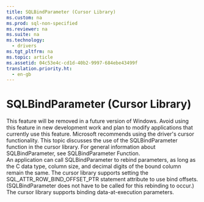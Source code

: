 ```yaml
---
title: SQLBindParameter (Cursor Library)
ms.custom: na
ms.prod: sql-non-specified
ms.reviewer: na
ms.suite: na
ms.technology: 
  - drivers
ms.tgt_pltfrm: na
ms.topic: article
ms.assetid: 04c53e4c-cd1d-40b2-9997-684ebe43499f
translation.priority.ht: 
  - en-gb
---
```

# SQLBindParameter (Cursor Library)
<?xml version="1.0" encoding="utf-8"?>
<developerReferenceWithoutSyntaxDocument xmlns="http://ddue.schemas.microsoft.com/authoring/2003/5" xmlns:xlink="http://www.w3.org/1999/xlink" xmlns:xsi="http://www.w3.org/2001/XMLSchema-instance" xsi:schemaLocation="http://ddue.schemas.microsoft.com/authoring/2003/5 http://dduestorage.blob.core.windows.net/ddueschema/developer.xsd">
  <introduction>
    <alert class="important">
      <para>This feature will be removed in a future version of Windows. Avoid using this feature in new development work and plan to modify applications that currently use this feature. Microsoft recommends using the driver's cursor functionality.</para>
    </alert>
    <para>This topic discusses the use of the <legacyBold>SQLBindParameter</legacyBold> function in the cursor library. For general information about <legacyBold>SQLBindParameter</legacyBold>, see <legacyLink xlink:href="38349d4b-be03-46f9-9d6a-e50dd144e225">SQLBindParameter Function</legacyLink>.</para>
  </introduction>
  <section>
    <content>
      <para>An application can call <legacyBold>SQLBindParameter</legacyBold> to rebind parameters, as long as the C data type, column size, and decimal digits of the bound column remain the same.</para>
      <para>The cursor library supports setting the SQL_ATTR_ROW_BIND_OFFSET_PTR statement attribute to use bind offsets. (<legacyBold>SQLBindParameter</legacyBold> does not have to be called for this rebinding to occur.)</para>
      <para>The cursor library supports binding data-at-execution parameters.</para>
    </content>
  </section>
  <relatedTopics />
</developerReferenceWithoutSyntaxDocument>